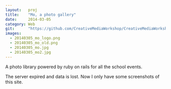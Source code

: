 ```yaml
---
layout:   proj
title:    "Mo, a photo gallery"
date:     2014-03-05
category: Web
git:      "https://github.com/CreativeMediaWorkshop/CreativeMediaWorkshop"
images: 
  - 20140305_mo_logo.png
  - 20140305_mo_old.png
  - 20140305_mo.jpg
  - 20140305_mo2.jpg
---
```


A photo library powered by ruby on rails for all the school events.

The server expired and data is lost. Now I only have some screenshots of this site.